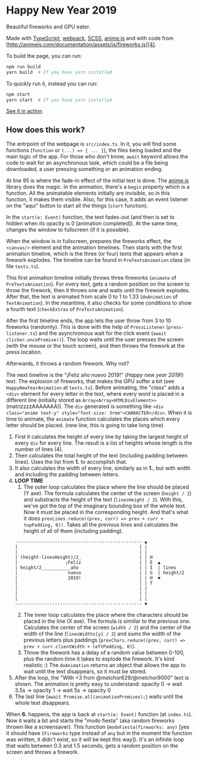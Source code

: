 # Happy New Year 2019

Beautiful fireworks and GPU eater.

Made with [TypeScript][1], [webpack][2], [SCSS][5], [anime.js][3] and with code from [http://animejs.com/documentation/assets/js/fireworks.js][4].

To build the page, you can run:

```bash
npm run build
yarn build  # If you have yarn installed
```

To quickly run it, instead you can run:

```bash
npm start
yarn start  # If you have yarn installed
```

[See it in action][6]

## How does this work?

The entrpoint of the webpage is `src/index.ts`. In it, you will find some functions (`function` or `(...) => { ... }`), the files being loaded and the main logic of the app. For those who don't know, `await` keyword allows the code to wait for an asynchronous task, which could be a file being downloaded, a user pressing something or an animation ending.

At line 95 is where the fade-in effect of the initial text is done. The [anime.js][3] library does the magic. In the animation, there's a `begin` property which is a function. All the animatable elements initially are invisible, so in this function, it makes them visible. Also, for this case, it adds an event listener on the "aqui" button to start all the things (`start` function).

In the `start(e: Event)` function, the text fades-out (and then is set to hidden when its opacity is 0 [animation completed]). At the same time, changes the window to fullscreen (if it is possible).

When the window is in fullscreen, prepares the fireworks effect, the `<canvas/>` element and the animation timelines. Then starts with the first animation timeline, which is the three (or four) texts that appears when a firework explodes. The timeline can be found in `PreTextsAnimation` class (in file `texts.ts`).

This first animation timeline initially throws three fireworks (`animate` of `PreTextsAnimation`). For every text, gets a random position on the screen to throw the firework, then it throws one and waits until the firework explodes. After that, the text is animated from scale 0 to 1 to 1.33 (`doAnimation` of `TextAnimation`). In the meantime, it also checks for some conditions to show a fourth text (`checkExtras` of `PreTextsAnimation`).

After the first timeline ends, the app lets the user throw from 3 to 10 fireworks (randomly). This is done with the help of `PressListener` (`press-listener.ts`) and the asynchronous wait for the click event (`await clicker.oncePromise()`). The loop waits until the user presses the screen (with the mouse or the touch screen), and then throws the firework at the press location.

Afterwards, it throws a random firework. Why not?

The next timeline is the "¡Feliz año nuevo 2019!" (_Happy new year 2019!_) text. The explosion of fireworks, that makes the GPU suffer a bit (see `HappyNewYearAnimation` at `texts.ts`). Before animating, the "_class_" adds a `<div>` element for every letter in the text, where every word is placed in a different line (initially stored as `Array<Array<HTMLDivElement>>` (matrizzzzAAAAAAA)). The `div` generated is something like `<div class="anime text-y" style="font-size: 3rem">CHARACTER</div>`. When it is time to animate, the `animate` function calculates the places which every letter should be placed. (new line, this is going to take long time)

1. First it calculates the height of every line by taking the largest height of every `div` for every line. The result is a list of heights whose length is the number of lines (4).
2. Then calculates the total height of the text (including padding between lines). Uses the list from **1.** to accomplish that.
3. It also calculates the width of every line, similarly as in **1.**, but with width and including the padding between letters.
4. **LOOP TIME**
   1. The outer loop calculates the place where the line should be placed (Y axe). The formula calculates the center of the screen (`height / 2`) and substracts the height of the text (`linesHeight / 2`). With this, we've got the top of the imaginary bounding box of the whole text. Now it must be placed in the corresponding height. And that's what it does `prevLines.reduce((prev, curr) => prev + curr + topPadding, 0))`. Takes all the previous lines and calculates the height of all of them (including padding).
   ```
   ------------------------------------------------ ▲
   |                                              | |
   |                                              | |
   | (height-linesHeight)/2_                      | | H
   |                  ¡Feliz                      | | E  ▲
   | height/2___________año                       | | I  | lines
   |                   nuevo                      | | G  | height/2
   |                   2019!                      | | H  ▼
   |                                              | | T
   |                                              | |
   |                                              | |
   |                                              | |
   ------------------------------------------------ ▼
   ```
   2. The inner loop calculates the place where the characters should be placed in the line (X axe). The formula is simillar to the previous one. Calculates the center of the screen (`width / 2`) and the center of the width of the line (`linesWidths[y] / 2`) and sums the width of the previous letters plus paddings (`prevChars.reduce((prev, curr) => prev + curr.clientWidth + leftPadding, 0)`).
   3. Throw the firework has a delay of a random value between 0-100, plus the random time it takes to explode the firework. It's kind realistic :) The `doAnimation` returns an object that allows the app to wait until the text disappears, so it must be stored.
5. After the loop, the "With <3 from @melchor629/@melchor9000" text is shown. The animation is pretty easy to understand: opacity 0 -> wait 3.5s -> opacity 1 -> wait 5s -> opacity 0
6. The last line (`await Promise.all(animationPromises);`) waits until the whole text disappears.

When **6.** happens, the app is back at `start(e: Event)` function (at `index.ts`). Now it waits a bit and starts the "modo fiesta" (aka random fireworks thrown like a screensaver). This function (`modoFiesta(fireworks: any)` [yes it should have `IFireworks` type instead of `any` but in the moment the function was written, it didn't exist, so it will be kept this way]). It's an infinite loop that waits between 0.3 and 1.5 seconds, gets a random position on the screen and throws a firework.


  [1]: https://www.typescriptlang.org
  [2]: http://webpack.github.io
  [3]: http://animejs.com/
  [4]: http://animejs.com/documentation/assets/js/fireworks.js
  [5]: http://sass-lang.com
  [6]: https://fan.melchor9000.me/2019
